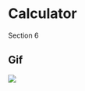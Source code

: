 # Calculator
Section 6

## Gif
![]([Assets/calculator-demo](https://github.com/ReznikVD/calculator/blob/main/calculator/Assets.xcassets/calculator-demo.dataset/calculator-demo.gif))
